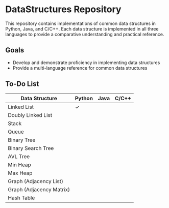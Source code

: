 # DataStructures Repository

This repository contains implementations of common data structures in Python, Java, and C/C++. Each data structure is implemented in all three languages to provide a comparative understanding and practical reference.

## Goals
- Develop and demonstrate proficiency in implementing data structures
- Provide a multi-language reference for common data structures

## To-Do List

| Data Structure   | Python | Java | C/C++ |
|------------------|------|------|-----|
| Linked List      | ✓    |      |     |
| Doubly Linked List |      |      |     |
| Stack            |      |      |     |
| Queue            |      |      |     |
| Binary Tree      |      |      |     |
| Binary Search Tree |      |      |     |
| AVL Tree         |      |      |     |
| Min Heap         |      |      |     |
| Max Heap         |      |      |     |
| Graph (Adjacency List) |      |      |     |
| Graph (Adjacency Matrix)|      |      |     |
| Hash Table       |      |      |     |